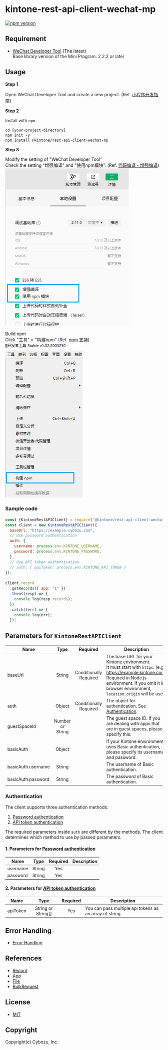 # kintone-rest-api-client-wechat-mp

[![npm version](https://badge.fury.io/js/%40kintone%2Frest-api-client-wechat-mp.svg)](https://badge.fury.io/js/%40kintone%2Frest-api-client-wechat-mp)

## Requirement

- [WeChat Developer Tool](https://developers.weixin.qq.com/miniprogram/dev/devtools/stable.html) (The latest)<br>
Base library version of the Mini Program: 2.2.2 or later

## Usage

**Step 1**

Open WeChat Developer Tool and create a new project. (Ref. [小程序开发指南](https://developers.weixin.qq.com/ebook?action=get_post_info&docid=0008aeea9a8978ab0086a685851c0a))

**Step 2**

Install with `npm`

```shell
cd [your-project-directory]
npm init -y
npm install @kintone/rest-api-client-wechat-mp
```

**Step 3**

Modify the setting of "WeChat Developer Tool"<br>
Check the setting "增强编译" and "使用npm模块". (Ref. [代码编译 - 增强编译](https://developers.weixin.qq.com/miniprogram/dev/devtools/codecompile.html#%E5%A2%9E%E5%BC%BA%E7%BC%96%E8%AF%91))<br>
![](/docs/images/setting.png)

Build npm<br>
Click "工具" > "构建npm" (Ref. [npm 支持](https://developers.weixin.qq.com/miniprogram/dev/devtools/npm.html))<br>
![](/docs/images/build.png)<br>

### Sample code

```js
const {KintoneRestAPIClient} = require('@kintone/rest-api-client-wechat-mp');
const client = new KintoneRestAPIClient({
  baseUrl: "https://example.cybozu.com",
  // Use password authentication
  auth: {
    username: process.env.KINTONE_USERNAME,
    password: process.env.KINTONE_PASSWORD,
  },
  // Use API token authentication
  // auth: { apiToken: process.env.KINTONE_API_TOKEN }
});

client.record
  .getRecords({ app: "1" })
  .then((resp) => {
    console.log(resp.records);
  })
  .catch((err) => {
    console.log(err);
  });
```

## Parameters for `KintoneRestAPIClient`

| Name                       |                               Type                               |          Required           | Description                                                                                                                                                                                                                  |
| -------------------------- | :--------------------------------------------------------------: | :-------------------------: | ---------------------------------------------------------------------------------------------------------------------------------------------------------------------------------------------------------------------------- |
| baseUrl                    |                              String                              | Conditionally<br />Required | The base URL for your Kintone environment.<br />It must start with `https`. (e.g. https://example.kintone.com) <br />Required in Node.js environment. If you omit it in browser environment, `location.origin` will be used. |
| auth                       |                              Object                              | Conditionally<br />Required | The object for authentication. See [Authentication](#Authentication).                                                                                                                                                        |
| guestSpaceId               |                         Number or String                         |                             | The guest space ID. If you are dealing with apps that are in guest spaces, please specify this.                                                                                                                              |
| basicAuth                  |                              Object                              |                             | If your Kintone environment uses Basic authentication, please specify its username and password.                                                                                                                             |
| basicAuth.username         |                              String                              |                             | The username of Basic authentication.                                                                                                                                                                                        |
| basicAuth.password         |                              String                              |                             | The password of Basic authentication.                                                                                                                                                                                        |

### Authentication

The client supports three authentication methods:

1. [Password authentication](https://developer.kintone.io/hc/en-us/articles/212495188#passwordAuth)
2. [API token authentication](https://developer.kintone.io/hc/en-us/articles/212495188#APItokenAuth)

The required parameters inside `auth` are different by the methods.
The client determines which method to use by passed parameters.

#### 1. Parameters for [Password authentication](https://developer.kintone.io/hc/en-us/articles/212495188#passwordAuth)

| Name     |  Type  | Required | Description |
| -------- | :----: | :------: | ----------- |
| username | String |   Yes    |
| password | String |   Yes    |

#### 2. Parameters for [API token authentication](https://developer.kintone.io/hc/en-us/articles/212495188#APItokenAuth)

| Name     |        Type        | Required | Description                                             |
| -------- | :----------------: | :------: | ------------------------------------------------------- |
| apiToken | String or String[] |   Yes    | You can pass multiple api tokens as an array of string. |

## Error Handling

- [Error Handling](docs/errorHandling.md)

## References

- [Record](docs/record.md)
- [App](docs/app.md)
- [File](docs/file.md)
- [BulkRequest](docs/bulkRequest.md)

## License

- [MIT](LICENSE)

## Copyright

Copyright(c) Cybozu, Inc.
